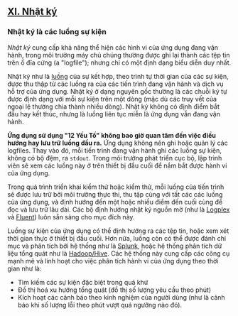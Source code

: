 ## [XI. Nhật ký](./logs)
### Nhật ký là các luồng sự kiện

*Nhật ký* cung cấp khả năng thể hiện các hình vi của ứng dụng đang vận hành, trong môi trường máy chủ chúng thường được ghi lại thành các tệp tin trên ổ đĩa cứng (a "logfile"); nhưng chỉ có một định dạng biểu diễn duy nhất.

Nhật ký như là [luồng](http://adam.heroku.com/past/2011/4/1/logs_are_streams_not_files/) của sự kết hợp, theo trình tự thời gian của các sự kiện, được thu thập từ các luồng ra của các tiến trình đang vận hành và dịch vụ hỗ trợ của ứng dụng. Nhật ký ở dạng nguyên gốc thường là các chuỗi ký tự được định dạng với mỗi sự kiện trên một dòng (mặc dù các truy vết của ngoại lệ thường chia thành nhiều dòng). Nhật ký không có định điểm bắt đầu hay kết thúc, nhưng là luồng liên tục miễn là ứng dụng vẫn đang vận hành. 

**Ứng dụng sử dụng "12 Yếu Tố" không bao giờ quan tâm đến việc điều hướng hay lưu trữ luồng đầu ra.** Ứng dụng không nên ghi hoặc quản lý các logfiles. Thay vào đó, mỗi tiến trình đang vận hành ghi các luồng sự kiện, không có bộ đệm, ra `stdout`. Trong môi trường phát triển cục bộ, lập trình viên sẽ xem các luồng này ở trên thiết bị đầu cuối để nắm bắt được hành vi của ứng dụng.

Trong quá trình triển khai kiểm thử hoặc kiểm thử, mỗi luồng của tiến trình sẽ được lưu trữ bởi môi trường thực thi, thu tập cùng với tất các các luồng của ứng dụng, và định hướng đến một hoặc nhiều điểm đến cuối cùng để đọc và lưu trữ lâu dài. Các bộ định hướng nhật ký nguồn mở (như là [Logplex](https://github.com/heroku/logplex) và [Fluent](https://github.com/fluent/fluentd)) luôn sẵn sàng cho mục đích này.

Luồng sự kiện của ứng dụng có thể định hướng ra các tệp tin, hoặc xem xét thời gian thực ở thiết bị đầu cuối. Hơn nữa, luồng còn có thể được đánh chỉ mục và phân tích bởi hệ thống như là [Splunk](http://www.splunk.com/), hoặc hệ thống phân tích dữ liệu tổng quát như là [Hadoop/Hive](http://hive.apache.org/). Các hệ thống này cung cấp các công cụ mạnh mẽ và linh hoạt cho việc phân tích hành vi của ứng dụng theo thời gian như là:

* Tìm kiếm các sự kiện đặc biệt trong quá khứ
* Đồ thị hoá xu hướng tổng quát (đồ thị số lượng yêu cầu theo phút)
* Kích hoạt các cảnh báo theo kinh nghiệm của người dùng (như là cảnh báo khi số lượng lỗi theo phút vượt quá ngưỡng nào đó).
